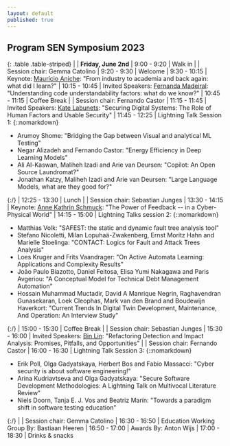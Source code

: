 ```yaml
---
layout: default
published: true
---
```


## Program SEN Symposium 2023

{: .table .table-striped}
|        | <b>Friday, June 2nd</b>
|  9:00 - 9:20 | Walk in
|        |  Session chair: Gemma Catolino
|  9:20 - 9:30 | Welcome
|  9:30 - 10:15 | Keynote: [Maurício Aniche](https://www.mauricioaniche.com/): "From industry to academia and back again: what did I learn?"
|  10:15 - 10:45 | Invited Speakers: [Fernanda Madeiral](https://fermadeiral.github.io/): "Understanding code understandability factors: what do we know?"
|  10:45 - 11:15 | Coffee Break
|        |  Session chair: Fernando Castor
|  11:15 - 11:45 | Invited Speakers: [Kate Labunets](https://www.uu.nl/staff/KLabunets): "Securing Digital Systems: The Role of Human Factors and Usable Security"
|  11:45 - 12:25 | Lightning Talk Session 1: {::nomarkdown}<ul><li>Arumoy Shome: "Bridging the Gap between Visual and analytical ML Testing"</li><li>Negar Alizadeh and Fernando Castor: "Energy Efficiency in Deep Learning Models"</li><li>Ali Al-Kaswan, Maliheh Izadi and Arie van Deursen: "Copilot: An Open Source Laundromat?"</li><li>Jonathan Katzy, Maliheh Izadi and Arie van Deursen: "Large Language Models, what are they good for?"</li></ul>{:/}
|  12:25 - 13:30 | Lunch
|        |  Session chair: Sebastian Junges
|  13:30 - 14:15 | Keynote: [Anne Kathrin Schmuck](https://wp.mpi-sws.org/akschmuck/): "The Power of Feedback -- in a Cyber-Physical World"
|  14:15 - 15:00 | Lightning Talks session 2: {::nomarkdown}<ul><li>Matthias Volk: "SAFEST: the static and dynamic fault tree analysis tool"</li><li>Stefano Nicoletti, Milan Lopuhaä-Zwakenberg, Ernst Moritz Hahn and Marielle Stoelinga: "CONTACT: Logics for Fault and Attack Trees Analysis"</li><li>Loes Kruger and Frits Vaandrager: "On Active Automata Learning: Applications and Complexity Results"</li><li>João Paulo Biazotto, Daniel Feitosa, Elisa Yumi Nakagawa and Paris Avgeriou: "A Conceptual Model for Technical Debt Management Automation"</li><li>Hossain Muhammad Muctadir, David A Manrique Negrin, Raghavendran Gunasekaran, Loek Cleophas, Mark van den Brand and Boudewijn Haverkort: "Current Trends In Digital Twin Development, Maintenance, And Operation: An Interview Study"</li></ul>{:/}
|  15:00 - 15:30 | Coffee Break
|        |  Session chair: Sebastian Junges
|  15:30 - 16:00 | Invited Speakers: [Bin Lin](https://binlin.info/index.html): "Refactoring Detection and Impact Analysis: Promises, Pitfalls, and Opportunities"
|        |  Session chair: Fernando Castor
|  16:00 - 16:30 | Lightning Talk Session 3: {::nomarkdown}<ul><li>Erik Poll, Olga Gadyatskaya, Herbert Bos and Fabio Massacci: "Cyber security is about software engineering!"</li><li>Arina Kudriavtseva and Olga Gadyatskaya: "Secure Software Development Methodologies: A Lightning Talk on Multivocal Literature Review"</li><li>Niels Doorn, Tanja E. J. Vos and Beatriz Marín: "Towards a paradigm shift in software testing education"</li></ul>{:/}
|        |  Session chair: Gemma Catolino
|  16:30 - 16:50 | Education Working Group By: Bastiaan Heeren
|  16:50 - 17:00 | Awards By: Anton Wijs
|  17:00 - 18:30 | Drinks & snacks

<!--

## Program SEN Symposium 2022


{: .table .table-striped}
|        | <b>Friday, May 13th</b>
|  9:00 | Doors open / coffee
|  10:00 | Admission and welcome
|  10:10 | Keynote: [Prof Gregorio Robles](https://gsyc.urjc.es/~grex/) (Universidad Rey Juan Carlos, Madrid - Spain): "Where has all the mining gone? A retrospective look at what Mining Software Repositories was going to bring to Software Engineering"
|  11:00 | Break
|  11:30 | Lightning Talks session 1: {::nomarkdown}<ul><li>Tien Tulili (University of Groningen): "Burnout in Software Engineering – A systematic Literature Review"</li></ul>{:/}
|  11:40 | Invited Talk: [Ayushi Rastogi](https://ayushirastogi.github.io/) (University of Groningen, the Netherlands) and [Mirela Riveni](https://www.rug.nl/staff/m.riveni/) (University of Groningen, the Netherlands): "Digital Humanism: Views from Software Engineering and Social Computing"
|  12:20 | Eelco Visser Memorial
|  12:30 | Lunch
|  13:30 | Lightning Talks session 2: {::nomarkdown}<ul><li>Zaki Pauzi (University of Groningen): "Coverage of Concepts between Software Artifacts"</li><li>Ekaterina Koshchenko, Egor Klimov and Vladimir Kovalenko (JetBrains Research): "Multimodal Recommendation of Messenger Channels"</li><li>Rik Arends (Makepad): "Makepad - A new UI stack for web and native using Rust"</li></ul>{:/}
|  13:50 | Invited Talk: [Georgiana Caltais](https://www.georgianacaltais.com/) (University of Twente, the Netherlands): "Causal Reasoning for Concurrency"
|  14:30 | Lightning Talks session 3: {::nomarkdown}<ul><li>Mohamed Soliman (University of Groningen): "Architectural design decisions that incur technical debt — An industrial case study"</li><li>Cezar Sas (University of Groningen): "A Large Scale Taxonomy for Software Application Domain Classification"</li><li>Hossain Muhammad Muctadir (Eindhoven University of Technology): "Tool support for collaborative thematic analysis of qualitative data"</li><li>Bram Kohlen (University of Twente ): "Verified Probabilistic Verification"</li></ul>{:/}
|  15:00 | Break
|  15:30 | {::nomarkdown}<ul><li><b>Panel session 1 - Best practices of writing project proposals on Software Engineering:</b></li>- Marieke Huisman (University of Twente)<br/>- Ilias Gerostathopoulos (Vrije Universiteit Amsterdam)<br/>- Jurgen Vinju (Centrum Wiskunde & Informatica, TU Eindhoven)<br/>- <em>Moderator:</em> Fabiano Dalpiaz (Utrecht University)<br/></ul>{:/}
|  16:15 | {::nomarkdown}<ul><li><b>Panel session 2 - Best practices of teaching Software Engineering in the Netherlands:</b></li>- Felienne Hermans (Leiden University)<br/>- Bastiaan Heeren (Open Universiteit Nederland)<br/>- Vadim Zaytsev (Twente University)<br/>- <em>Moderator:</em> Andrea Capiluppi (University of Groningen)<br/></ul>{:/}
| 17:00 | Awards
| 17:15 | Open Board Meeting / Drinks
| 18:45 | End





#### List of accepted lightning talks

* Petra Heck and Luís Cruz. Software Engineering for Machine Learning Applications
* Roberto Verdecchia. Architectural Technical Debt: Taming the Beast
* Enrique Larios Vargas and Luís Cruz. Software Engineering and Mental Health
* Eleni Constantinou. Software ecosystem evolution: Past research and the road ahead
* Emitzá Guzmán. Analyzing User Feedback for Software Evolution
* Héctor Cadavid. A Software Engineering perspective on Systems of Systems architecting
* Ilias Gerostathopoulos. Architecture-Based Self-Adaptation: Open Challenges and Promising Directions
* Yaping Luo, Tanja Vos, Pekka Aho and Kevin van der Vlist. ITEA3 IVVES project: Industrial-grade verification and validation of evolving systems (In Finance)
* Bert de Brock. Where should I publish?
-->
